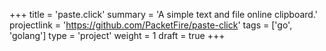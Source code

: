 +++
title = 'paste.click'
summary = 'A simple text and file online clipboard.'
projectlink = 'https://github.com/PacketFire/paste-click'
tags = ['go', 'golang']
type = 'project'
weight = 1
draft = true
+++
